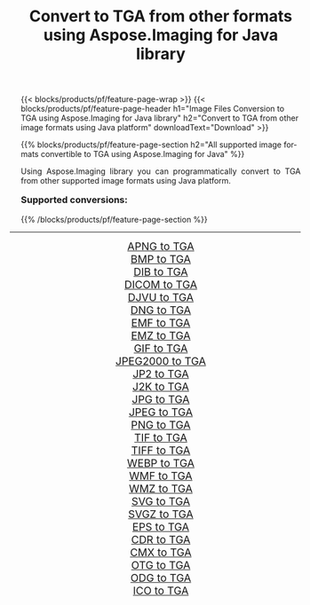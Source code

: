 ﻿---
title: Convert to TGA from other formats using Aspose.Imaging for Java library 
weight: 3920
url: /java/conversion/to/tga/ 
lang: en
langdirlevel: 2
locales: zh-hans,ja,it,ru,de,es,fr,nl,id,lt,pl,pt,vi,tr,ko,zh-hant,ar,hi,th,sv,cs,uk,he
description: Using Aspose.Imaging you can convert to TGA from other formats using Java
---

{{< blocks/products/pf/feature-page-wrap >}}
{{< blocks/products/pf/feature-page-header h1="Image Files Conversion to TGA using Aspose.Imaging for Java library" h2="Convert to TGA from other image formats using Java platform" downloadText="Download" >}}


{{% blocks/products/pf/feature-page-section  h2="All supported image formats convertible to TGA using Aspose.Imaging for Java" %}}
<p align=justify>Using Aspose.Imaging library you can programmatically convert to TGA from other supported image formats using Java platform.</p>
<h3 style="margin-top:16px;">
Supported conversions:
</h3>
{{% /blocks/products/pf/feature-page-section %}}
<div class="container-fluid productfamilypage bg-gray">
    <div class="convertypes bg-gray agp-content section">
        <div class="container">
		<hr style="margin-left:-20px;"/>
		<div class="row other-converters" style="gap: 10px;font-size: 19px;text-align:center;">
		    <div class='col-md-3 other-converter remove-lp remove-rp'><a href="/imaging/java/conversion/apng-to-tga/" style="padding:15px;">APNG to TGA</a></div>
<div class='col-md-3 other-converter remove-lp remove-rp'><a href="/imaging/java/conversion/bmp-to-tga/" style="padding:15px;">BMP to TGA</a></div>
<div class='col-md-3 other-converter remove-lp remove-rp'><a href="/imaging/java/conversion/dib-to-tga/" style="padding:15px;">DIB to TGA</a></div>
<div class='col-md-3 other-converter remove-lp remove-rp'><a href="/imaging/java/conversion/dicom-to-tga/" style="padding:15px;">DICOM to TGA</a></div>
<div class='col-md-3 other-converter remove-lp remove-rp'><a href="/imaging/java/conversion/djvu-to-tga/" style="padding:15px;">DJVU to TGA</a></div>
<div class='col-md-3 other-converter remove-lp remove-rp'><a href="/imaging/java/conversion/dng-to-tga/" style="padding:15px;">DNG to TGA</a></div>
<div class='col-md-3 other-converter remove-lp remove-rp'><a href="/imaging/java/conversion/emf-to-tga/" style="padding:15px;">EMF to TGA</a></div>
<div class='col-md-3 other-converter remove-lp remove-rp'><a href="/imaging/java/conversion/emz-to-tga/" style="padding:15px;">EMZ to TGA</a></div>
<div class='col-md-3 other-converter remove-lp remove-rp'><a href="/imaging/java/conversion/gif-to-tga/" style="padding:15px;">GIF to TGA</a></div>
<div class='col-md-3 other-converter remove-lp remove-rp'><a href="/imaging/java/conversion/jpeg2000-to-tga/" style="padding:15px;">JPEG2000 to TGA</a></div>
<div class='col-md-3 other-converter remove-lp remove-rp'><a href="/imaging/java/conversion/jp2-to-tga/" style="padding:15px;">JP2 to TGA</a></div>
<div class='col-md-3 other-converter remove-lp remove-rp'><a href="/imaging/java/conversion/j2k-to-tga/" style="padding:15px;">J2K to TGA</a></div>
<div class='col-md-3 other-converter remove-lp remove-rp'><a href="/imaging/java/conversion/jpg-to-tga/" style="padding:15px;">JPG to TGA</a></div>
<div class='col-md-3 other-converter remove-lp remove-rp'><a href="/imaging/java/conversion/jpeg-to-tga/" style="padding:15px;">JPEG to TGA</a></div>
<div class='col-md-3 other-converter remove-lp remove-rp'><a href="/imaging/java/conversion/png-to-tga/" style="padding:15px;">PNG to TGA</a></div>
<div class='col-md-3 other-converter remove-lp remove-rp'><a href="/imaging/java/conversion/tif-to-tga/" style="padding:15px;">TIF to TGA</a></div>
<div class='col-md-3 other-converter remove-lp remove-rp'><a href="/imaging/java/conversion/tiff-to-tga/" style="padding:15px;">TIFF to TGA</a></div>
<div class='col-md-3 other-converter remove-lp remove-rp'><a href="/imaging/java/conversion/webp-to-tga/" style="padding:15px;">WEBP to TGA</a></div>
<div class='col-md-3 other-converter remove-lp remove-rp'><a href="/imaging/java/conversion/wmf-to-tga/" style="padding:15px;">WMF to TGA</a></div>
<div class='col-md-3 other-converter remove-lp remove-rp'><a href="/imaging/java/conversion/wmz-to-tga/" style="padding:15px;">WMZ to TGA</a></div>
<div class='col-md-3 other-converter remove-lp remove-rp'><a href="/imaging/java/conversion/svg-to-tga/" style="padding:15px;">SVG to TGA</a></div>
<div class='col-md-3 other-converter remove-lp remove-rp'><a href="/imaging/java/conversion/svgz-to-tga/" style="padding:15px;">SVGZ to TGA</a></div>
<div class='col-md-3 other-converter remove-lp remove-rp'><a href="/imaging/java/conversion/eps-to-tga/" style="padding:15px;">EPS to TGA</a></div>
<div class='col-md-3 other-converter remove-lp remove-rp'><a href="/imaging/java/conversion/cdr-to-tga/" style="padding:15px;">CDR to TGA</a></div>
<div class='col-md-3 other-converter remove-lp remove-rp'><a href="/imaging/java/conversion/cmx-to-tga/" style="padding:15px;">CMX to TGA</a></div>
<div class='col-md-3 other-converter remove-lp remove-rp'><a href="/imaging/java/conversion/otg-to-tga/" style="padding:15px;">OTG to TGA</a></div>
<div class='col-md-3 other-converter remove-lp remove-rp'><a href="/imaging/java/conversion/odg-to-tga/" style="padding:15px;">ODG to TGA</a></div>
<div class='col-md-3 other-converter remove-lp remove-rp'><a href="/imaging/java/conversion/ico-to-tga/" style="padding:15px;">ICO to TGA</a></div>
                </div>
        </div>
    </div>
</div>
<br/>

